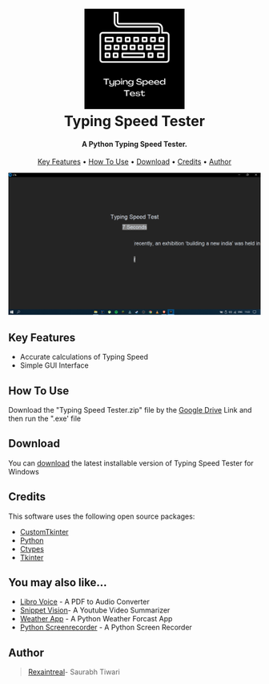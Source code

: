 
<h1 align="center">
  <br>
  <a href="https://github.com/Rexaintreal/TypingSpeedTester"><img src="https://github.com/Rexaintreal/TypingSpeedTester/blob/main/images/Typing%20Speed%20Test.jpg" alt="Typing Speed Tester" width="200"></a>
  <br>
  Typing Speed Tester
  <br>
</h1>

<h4 align="center">A Python Typing Speed Tester.</h4>



<p align="center">
  <a href="#key-features">Key Features</a> •
  <a href="#how-to-use">How To Use</a> •
  <a href="#download">Download</a> •
  <a href="#credits">Credits</a> •
  <a href="#author">Author</a> 
  
</p>

![screenshot](https://github.com/Rexaintreal/TypingSpeedTester/blob/main/images/Screenshot%20(41).png)

## Key Features

* Accurate calculations of Typing Speed
* Simple GUI Interface


## How To Use

Download the "Typing Speed Tester.zip" file by the [Google Drive](https://drive.google.com/file/d/1R0O66r2ZRMLBI8JR9OfHjx7v2KSboDtW/view?usp=sharing) Link and then run the ".exe' file



## Download

You can [download](https://drive.google.com/file/d/1R0O66r2ZRMLBI8JR9OfHjx7v2KSboDtW/view?usp=sharing) the latest installable version of Typing Speed Tester for Windows

## Credits

This software uses the following open source packages:

- [CustomTkinter](https://github.com/TomSchimansky/CustomTkinter/)
- [Python](https://python.org/)
- [Ctypes](https://docs.python.org/3/library/ctypes.html)
- [Tkinter](https://docs.python.org/3/library/tkinter.html)


## You may also like...

- [Libro Voice](https://github.com/Rexaintreal/Libro-Voice) - A PDF to Audio Converter
- [Snippet Vision](https://github.com/Rexaintreal/Snippet-Vision)- A Youtube Video Summarizer
- [Weather App](https://github.com/Rexaintreal/WeatherApp) - A Python Weather Forcast App
- [Python Screenrecorder](https://github.com/Rexaintreal/PythonScreenrecorder) - A Python Screen Recorder

## Author

> [Rexaintreal](https://github.com/Rexaintreal/)- Saurabh Tiwari
